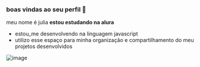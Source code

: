 ### boas vindas ao seu perfil 💙
meu nome é julia 
**estou estudando na alura**
- estou_me desenvolvendo na linguagem javascript 
- utilizo esse espaço para minha organização e compartilhamento do meu projetos desenvolvidos 


![image](https://github.com/user-attachments/assets/ee15b07a-a559-4b37-b95f-28ff4bd8929e)
